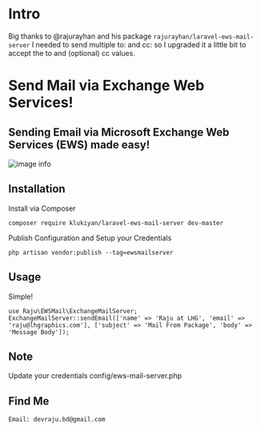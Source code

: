 # Intro
Big thanks to @rajurayhan and his package `rajurayhan/laravel-ews-mail-server`
I needed to send multiple to: and cc: so I upgraded it a little bit to accept the to and (optional) cc values.

# Send Mail via Exchange Web Services!

## Sending Email via Microsoft Exchange Web Services (EWS) made easy! 

![image info](https://upload.wikimedia.org/wikipedia/commons/a/a0/Microsoft_Exchange_logo.svg)
## Installation

Install via Composer

    composer require klukiyan/laravel-ews-mail-server dev-master

Publish Configuration and Setup your Credentials

    php artisan vendor:publish --tag=ewsmailserver

## Usage
Simple! 
  
    use Raju\EWSMail\ExchangeMailServer;
    ExchangeMailServer::sendEmail(['name' => 'Raju at LHG', 'email' => 'raju@lhgraphics.com'], ['subject' => 'Mail From Package', 'body' => 'Message Body']);

## Note     
 Update your credentials config/ews-mail-server.php 
 
## Find Me
	Email: devraju.bd@gmail.com 

